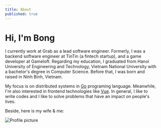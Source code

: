 ```yaml
---
title: About
published: true
---
```


# Hi, I'm Bong

I currently work at Grab as a lead software engineer. Formerly, I was a backend software engineer at TinTin (a fintech startup), and a game developer at Gameloft. Regarding my education, I graduated from Hanoi University of Engineering and Technology, Vietnam National University with a bachelor's degree in Computer Science. Before that, I was born and raised in Ninh Binh, Vietnam.

My focus is on distributed systems in [Go](https://golang.org/) programing language. Meanwhile, I'm also interested in frontend technologies like [Vue](https://vuejs.org/). In general, I like to write codes and I like to solve problems that have an impact on people's lives.

Beside, here is my wife & me:

![Profile picture](./profile.png)
